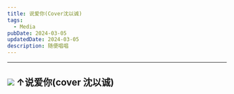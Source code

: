 ```yaml
---
title: 说爱你(Cover沈以诚)
tags:
  - Media
pubDate: 2024-03-05
updatedDate: 2024-03-05
description: 随便唱唱
---
```


---
 [![](/static/images/Eason-photo1.png)](http://101.133.141.149/SayLoveU.mp3 "说爱你")
 ↑说爱你(cover 沈以诚)
 ---